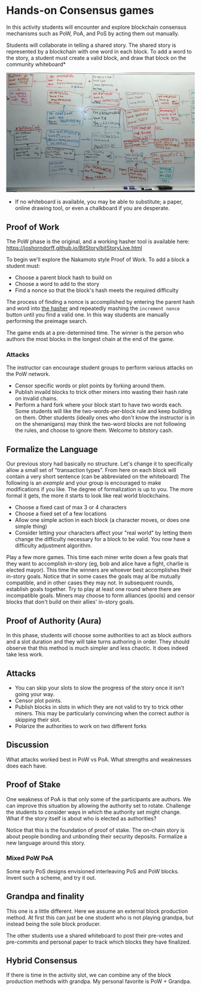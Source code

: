 # Hands-on Consensus games

In this activity students will encounter and explore blockchain consensus mechanisms such as PoW, PoA, and PoS by acting them out manually.

Students will collaborate in telling a shared story. The shared story is represented by a blockchain with one word in each block. To add a word to the story, a student must create a valid block, and draw that block on the community whiteboard\*

<pba-flex center>

<!-- To use downstream -->
<!-- <img src="../../slides/assets/img/3-Blockchain/bitStoryLive.jpg" alt="Photo of bitstory content on whiteboard" style="width:600px;"/> -->

<img src="../../assets/img/3-Blockchain/bitStoryLive.jpg" alt="Photo of bitstory content on whiteboard" style="width:700px;"/>

</pba-flex>

- If no whiteboard is available, you may be able to substitute; a paper, online drawing tool, or even a chalkboard if you are desperate.

## Proof of Work

The PoW phase is the original, and a working hasher tool is available here: https://joshorndorff.github.io/BitStory/bitStoryLive.html

To begin we'll explore the Nakamoto style Proof of Work. To add a block a student must:

- Choose a parent block hash to build on
- Choose a word to add to the story
- Find a nonce so that the block's hash meets the required difficulty

The process of finding a nonce is accomplished by entering the parent hash and word into [the hasher](https://joshorndorff.github.io/BitStory/bitStoryLive.html) and repeatedly mashing the `increment nonce` button until you find a valid one. In this way students are manually performing the preimage search.

The game ends at a pre-determined time. The winner is the person who authors the most blocks in the longest chain at the end of the game.

### Attacks

The instructor can encourage student groups to perform various attacks on the PoW network.

- Censor specific words or plot points by forking around them.
- Publish invaild blocks to trick other miners into wasting their hash rate on invalid chains.
- Perform a hard fork where your block start to have two words each. Some students will like the two-words-per-block rule and keep building on them. Other students (ideally ones who don't know the instructor is in on the shenanigans) may think the two-word blocks are not following the rules, and choose to ignore them. Welcome to bitstory cash.

## Formalize the Language

Our previous story had basically no structure. Let's change it to specifically allow a small set of "transaction types". From here on each block will contain a very short sentence (can be abbreviated on the whiteboard) The following is an _example_ and your group is encouraged to make modifications if you like. The degree of formalization is up to you. The more formal it gets, the more it starts to look like real world blockchains.

- Choose a fixed cast of max 3 or 4 characters
- Choose a fixed set of a few locations
- Allow one simple action in each block (a character moves, or does one simple thing)
- Consider letting your characters affect your "real world" by letting them change the difficulty necessary for a block to be valid. You now have a difficulty adjustment algorithm.

Play a few more games. This time each miner write down a few goals that they want to accomplish in-story (eg, bob and alice have a fight, charlie is elected mayor). This time the winners are whoever best accomplishes their in-story goals. Notice that in some cases the goals may al lbe mutually compatible, and in other cases they may not. In subsequent rounds, establish goals together. Try to play at least one round where there are incompatible goals. Miners may choose to form alliances (pools) and censor blocks that don't build on their allies' in-story goals.

## Proof of Authority (Aura)

In this phase, students will choose some authorities to act as block authors and a slot duration and they will take turns authoring in order. They should observe that this method is much simpler and less chaotic. It does indeed take less work.

## Attacks

- You can skip your slots to slow the progress of the story once it isn't going your way.
- Censor plot points.
- Publish blocks in slots in which they are not valid to try to trick other miners. This may be particularly convincing when the correct author is skipping their slot.
- Polarize the authorities to work on two different forks

## Discussion

What attacks worked best in PoW vs PoA. What strengths and weaknesses does each have.

## Proof of Stake

One weakness of PoA is that only some of the participants are authors. We can improve this situation by allowing the authority set to rotate.
Challenge the students to consider ways in which the authority set might change. What if the story itself is about who is elected as authorities?

Notice that this is the foundation of proof of stake. The on-chain story is about people bonding and unbonding their security deposits. Formalize a new language around this story.

### Mixed PoW PoA

Some early PoS designs envisioned interleaving PoS and PoW blocks. Invent such a scheme, and try it out.

## Grandpa and finality

This one is a little different. Here we assume an external block production method. At first this can just be one student who is not playing grandpa, but instead being the sole block producer.

The other students use a shared whiteboard to post their pre-votes and pre-commits and personal paper to track which blocks they have finalized.

## Hybrid Consensus

If there is time in the activity slot, we can combine any of the block production methods with grandpa. My personal favorite is PoW + Grandpa.
